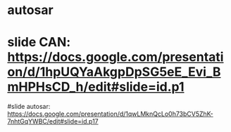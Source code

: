 # autosar
# slide CAN: https://docs.google.com/presentation/d/1hpUQYaAkgpDpSG5eE_Evi_BmHPHsCD_h/edit#slide=id.p1

#slide autosar: https://docs.google.com/presentation/d/1qwLMknQcLo0h73bCV5ZhK-7nhtGqYWBC/edit#slide=id.p17
